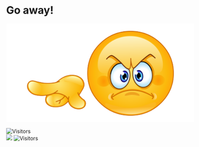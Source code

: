 # Go away!
![](image/go_away_nobg.png)

![Visitors](https://github-readme-stats.vercel.app/api/top-langs/?username=dishanttayade&langs_count=8&layout=compact)
<br />
![](https://komarev.com/ghpvc/?username=dishanttayade&color=blue)
![Visitors](https://visitor-badge-reloaded.herokuapp.com/badge?page_id=dishanttayade&color=00df00)
<!--Hello>

